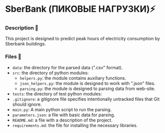 # SberBank (ПИКОВЫЕ НАГРУЗКИ)⚡️

### Description 📝

This project is designed to predict peak hours of electricity consumption by Sberbank buildings.

### Files 📁

- `data`: the directory for the parsed data (".csv" format).
- `src`: the directory of python modules:
  - `helpers.py`: the module contains auxiliary functions.
  - `json_helpers.py`: the module is designed to work with ".json" files.
  - `parsing.py`: the module is designed to parsing data from web-site.
- `tests`: the directory of test python modules:
- `.gitignore`: a gitignore file specifies intentionally untracked files that Git should ignore.
- `main.py`: A main python script to run the parsing.
- `parameters.json`: a file with basic data for parsing.
- `README.md`: a file with a description of the project.
- `requirements.md`: the file for installing the necessary libraries.
